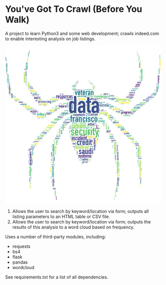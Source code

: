 # You've Got To Crawl (Before You Walk)
A project to learn Python3 and some web development; crawls indeed.com to enable interesting analysis on job listings.

![](/test.png?raw=true "Example output post-query; this spider was created from the search term 'firefighter' and location 'bay area.'")

1. Allows the user to search by keyword/location via form; outputs all listing parameters to an HTML table or CSV file.
2. Allows the user to search by keyword/location via form; outputs the results of this analysis to a word cloud based on frequency.

Uses a number of third-party modules, including:
- requests
- bs4
- flask
- pandas
- wordcloud

See requirements.txt for a list of all dependencies.
